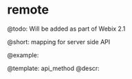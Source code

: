 remote
=============


@todo:
	Will be added as part of Webix 2.1

@short:
	mapping for server side API


@example:

@template:	api_method
@descr:

